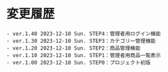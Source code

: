 # 変更履歴

	- ver.1.40 2023-12-10 Sun. STEP4：管理者用ログイン機能
	- ver.1.30 2023-12-10 Sun. STEP3：カテゴリー管理機能
	- ver.1.20 2023-12-10 Sun. STEP2：商品管理機能
	- ver.1.10 2023-12-10 Sun. STEP1：管理者用商品一覧表示
	- ver.1.00 2023-12-10 Sun. STEP0：プロジェクト初版
